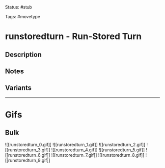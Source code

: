 Status: #stub

Tags: #movetype

# runstoredturn - Run-Stored Turn
## Description


## Notes


## Variants


___
# Gifs
## Bulk
![[runstoredturn_0.gif]]
![[runstoredturn_1.gif]]
![[runstoredturn_2.gif]]
![[runstoredturn_3.gif]]
![[runstoredturn_4.gif]]
![[runstoredturn_5.gif]]
![[runstoredturn_6.gif]]
![[runstoredturn_7.gif]]
![[runstoredturn_8.gif]]
![[runstoredturn_9.gif]]